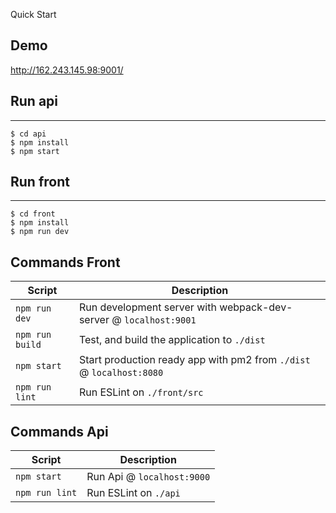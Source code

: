 
Quick Start

## Demo

http://162.243.145.98:9001/


## Run api
-----------

```shell
$ cd api
$ npm install
$ npm start
```


## Run front
-----------

```shell
$ cd front
$ npm install
$ npm run dev
```


Commands Front
--------------

|Script|Description|
|---|---|
|`npm run dev`| Run development server with webpack-dev-server @ `localhost:9001`|
|`npm run build`| Test, and build the application to `./dist`|
|`npm start`| Start production ready app with pm2 from `./dist` @ `localhost:8080`|
|`npm run lint`| Run ESLint on `./front/src`|



Commands Api
------------

|Script|Description|
|---|---|
|`npm start`| Run Api @ `localhost:9000`|
|`npm run lint`| Run ESLint on `./api`|

